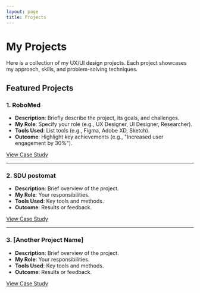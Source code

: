 ```yaml
---
layout: page
title: Projects
---
```


# My Projects

Here is a collection of my UX/UI design projects. Each project showcases my approach, skills, and problem-solving techniques.

## Featured Projects

### 1. **RoboMed**
- **Description**: Briefly describe the project, its goals, and challenges.
- **My Role**: Specify your role (e.g., UX Designer, UI Designer, Researcher).
- **Tools Used**: List tools (e.g., Figma, Adobe XD, Sketch).
- **Outcome**: Highlight key achievements (e.g., "Increased user engagement by 30%").

[View Case Study](link-to-project-details)

---

### 2. **SDU postomat**
- **Description**: Brief overview of the project.
- **My Role**: Your responsibilities.
- **Tools Used**: Key tools and methods.
- **Outcome**: Results or feedback.

[View Case Study](link-to-another-project-details)

---

### 3. **[Another Project Name]**
- **Description**: Brief overview of the project.
- **My Role**: Your responsibilities.
- **Tools Used**: Key tools and methods.
- **Outcome**: Results or feedback.

[View Case Study](link-to-another-project-details)
